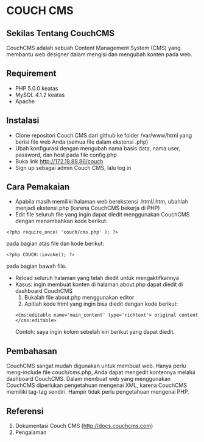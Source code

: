# COUCH CMS

## Sekilas Tentang CouchCMS

CouchCMS adalah sebuah Content Management System (CMS) yang membantu web designer dalam mengisi dan mengubah konten pada web.

## Requirement

- PHP 5.0.0 keatas
- MySQL 4.1.2 keatas
- Apache

## Instalasi

- Clone repositori Couch CMS dari github ke folder /var/www/html yang berisi file web Anda (semua file dalam ekstensi .php)
- Ubah konfigurasi dengan mengubah nama basis data, nama user, password, dan host pada file config.php
- Buka link http://172.18.88.86/couch
- Sign up sebagai admin Couch CMS, lalu log in

## Cara Pemakaian
- Apabila masih memiliki halaman web berekstensi .html/.htm, ubahlah menjadi ekstensi.php (karena CouchCMS bekerja di PHP)
- Edit file seluruh file yang ingin dapat diedit menggunakan CouchCMS dengan menambahkan kode berikut:
```
<?php require_once( 'couch/cms.php' ); ?>
```
pada bagian atas file dan kode berikut:
```
<?php COUCH::invoke(); ?>
```
pada bagian bawah file.
- Reload seluruh halaman yang telah diedit untuk mengaktifkannya
- Kasus: ingin membuat konten di halaman about.php dapat diedit di dashboard CouchCMS
    1. Bukalah file about.php menggunakan editor
    2. Apitlah kode html yang ingin bisa diedit dengan kode berikut:
    ```
    <cms:editable name='main_content' type='richtext'> original content </cms:editable>
    ```
    Contoh: saya ingin kolom sebelah kiri berikut yang dapat diedit.


## Pembahasan

CouchCMS sangat mudah digunakan untuk membuat web. Hanya perlu meng-include file couch/cms.php, Anda dapat mengedit kontennya melalui dashboard CouchCMS.
Dalam membuat web yang menggunakan CouchCMS diperlukan pengetahuan mengenai XML, karena CouchCMS memiliki tag-tag sendiri. Hampir tidak perlu pengetahuan mengenai PHP.

## Referensi

1. Dokumentasi Couch CMS (http://docs.couchcms.com)
2. Pengalaman
